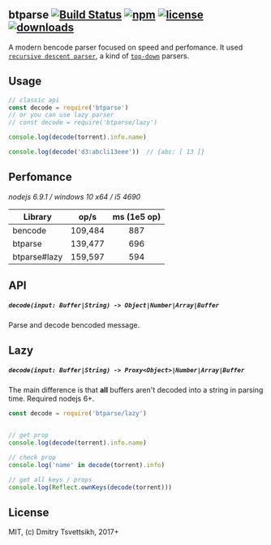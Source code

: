 ## btparse [![Build Status](https://travis-ci.org/ReklatsMasters/btparse.svg?branch=master)](https://travis-ci.org/ReklatsMasters/btparse) [![npm](https://img.shields.io/npm/v/btparse.svg)](https://npmjs.org/package/btparse) [![license](https://img.shields.io/npm/l/btparse.svg)](https://npmjs.org/package/btparse) [![downloads](https://img.shields.io/npm/dm/btparse.svg)](https://npmjs.org/package/btparse)

A modern bencode parser focused on speed and perfomance. It used [`recursive descent parser`](https://en.wikipedia.org/wiki/Recursive_descent_parser), a kind of [`top-down`](https://en.wikipedia.org/wiki/Top-down_parsing) parsers.

## Usage

```js
// classic api
const decode = require('btparse')
// or you can use lazy parser
// const decode = require('btparse/lazy')

console.log(decode(torrent).info.name)

console.log(decode('d3:abcli13eee'))  // {abc: [ 13 ]}
```

## Perfomance
*nodejs 6.9.1 / windows 10 x64 / i5 4690*

|Library| op/s | ms (1e5 op) |
|-------|:---:|:---:|
|bencode| 109,484| 887 |
|btparse| 139,477 | 696 |
|btparse#lazy|159,597|594 |

## API

##### `decode(input: Buffer|String) -> Object|Number|Array|Buffer`
Parse and decode bencoded message.

## Lazy

##### `decode(input: Buffer|String) -> Proxy<Object>|Number|Array|Buffer`
The main difference is that **all** buffers aren't decoded into a string in parsing time. Required nodejs 6+.

```js
const decode = require('btparse/lazy')


// get prop
console.log(decode(torrent).info.name)

// check prop
console.log('name' in decode(torrent).info)

// get all keys / props
console.log(Reflect.ownKeys(decode(torrent)))
```

## License

MIT, (c) Dmitry Tsvettsikh, 2017+
